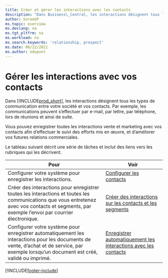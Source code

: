 ```yaml
---
title: Créer et gérer les interactions avec les contacts
description: "Dans Business\_Central, les interactions désignent tous les types de communication entre votre société et vos contacts. Découvrez comment créer et gérer vos contacts."
author: SorenGP
ms.topic: overview
ms.devlang: na
ms.tgt_pltfrm: na
ms.workload: na
ms.search.keywords: 'relationship, prospect'
ms.date: 06/22/2021
ms.author: edupont
---
```

# <a name="managing-interactions-with-your-contacts"></a><a name="managing-interactions-with-your-contacts"></a><a name="managing-interactions-with-your-contacts"></a>Gérer les interactions avec vos contacts
Dans [!INCLUDE[prod_short](includes/prod_short.md)], les interactions désignent tous les types de communication entre votre société et vos contacts. Par exemple, les communications peuvent s’effectuer par e-mail, par lettre, par téléphone, lors de réunions et ainsi de suite.

Vous pouvez enregistrer toutes les interactions vente et marketing avec vos contacts afin d’effectuer le suivi des efforts mis en œuvre, et d’améliorer vos futures relations commerciales.

Le tableau suivant décrit une série de tâches et inclut des liens vers les rubriques qui les décrivent.

| Pour | Voir |
| --- | --- |
| Configurer votre système pour enregistrer les interactions. |[Configurer les contacts](marketing-setup-contacts.md) |
|Créer des interactions pour enregistrer toutes les interactions et toutes les communications que vous entretenez avec vos contacts et segments, par exemple l’envoi par courrier électronique.|[Créer des interactions sur les contacts et les segments](marketing-how-create-interactions.md)|
|Configurer votre système pour enregistrer automatiquement les interactions pour les documents de vente, d’achat et de service, par exemple lorsqu’un document est créé, validé ou imprimé.|[Enregistrer automatiquement les interactions avec les contacts](marketing-auto-record-interactions.md)|


[!INCLUDE[footer-include](includes/footer-banner.md)]
